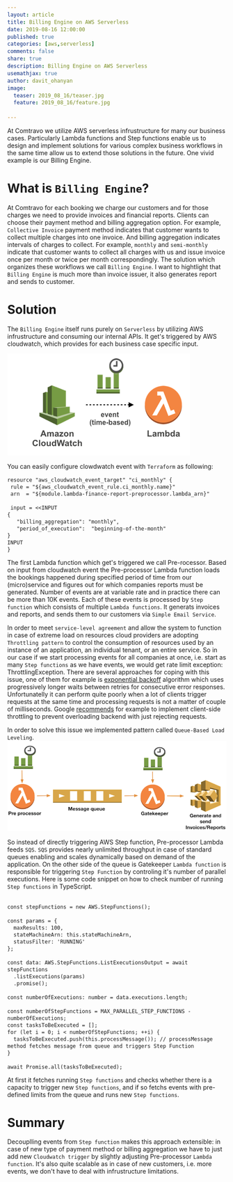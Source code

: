 ```yaml
---
layout: article
title: Billing Engine on AWS Serverless
date: 2019-08-16 12:00:00
published: true
categories: [aws,serverless]
comments: false
share: true
description: Billing Engine on AWS Serverless
usemathjax: true
author: davit_ohanyan
image:
  teaser: 2019_08_16/teaser.jpg
  feature: 2019_08_16/feature.jpg

---
```


At Comtravo we utilize AWS serverless infrustructure for many our business cases. Particularly Lambda functions and Step functions enable us to design and implement solutions for various complex business workflows in the same time allow us to extend those solutions in the future.
One vivid example is our Billing Engine.

# What is `Billing Engine`?

At Comtravo for each booking we charge our customers and for those charges we need to provide invoices and financial reports. Clients can choose their payment method and billing aggregation option. For example, `Collective Invoice` payment method indicates that customer wants to collect multiple charges into one invoice. And billing aggregation indicates intervals of charges to collect. For example, `monthly` and `semi-monthly` indicate that customer wants to collect all charges with us and issue invoice once per month or twice per month correspondingly.
The solution which organizes these workflows we call `Billing Engine`. I want to hightlight that `Billing Engine` is much more than invoice issuer, it also generates report and sends to customer.

# Solution

 The `Billing Engine` itself runs purely on `Serverless` by utilizing AWS infrustructure and consuming our internal APIs. It get's triggered by AWS cloudwatch, which provides for each business case specific input.

 ![Cloudwatch triggers Lambda function](/images/2019_08_16/cloudwatch_triggers_lambda.png)

 You can easily configure clowdwatch event with `Terraform` as following:

 ```
 resource "aws_cloudwatch_event_target" "ci_monthly" {
  rule = "${aws_cloudwatch_event_rule.ci_monthly.name}"
  arn  = "${module.lambda-finance-report-preprocessor.lambda_arn}"

  input = <<INPUT
{
    "billing_aggregation": "monthly",
    "period_of_execution":  "beginning-of-the-month"
}
INPUT
}
 ```

The first Lambda function which get's triggered we call Pre-rocessor. Based on input from cloudwatch event the Pre-processor Lambda function loads the bookings happened during specified period of time from our (micro)service and figures out for which companies reports must be generated. Number of events are at variable rate and in practice there can be more than 10K events. Each of these events is processed by `Step function` which consists of multiple `Lambda functions`. It generats invoices and reports, and sends them to our customers via `Simple Email Service`.

In order to meet `service-level agreement` and allow the system to function in case of extreme load on resources cloud providers are adopting `Throttling pattern` to control the consumption of resources used by an instance of an application, an individual tenant, or an entire service.
So in our case if we start processing events for all companies at once, i.e. start as many `Step functions` as we have events, we would get rate limit exception: ThrottlingException. There are several approaches for coping with this issue, one of them for example is [exponential backoff](https://en.wikipedia.org/wiki/Exponential_backoff) algorithm which uses progressively longer waits between retries for consecutive error responses.
Unfortunatelly it can perform quite poorly when a lot of clients trigger requests at the same time and processing requests is not a matter of couple of milliseconds. Google [recommends](https://landing.google.com/sre/sre-book/chapters/handling-overload/) for example to implement client-side throttling to prevent overloading backend with just rejecting requests.

In order to solve this issue we implemented pattern called `Queue-Based Load Leveling`.
![Queue and Lambda function control the rate](/images/2019_08_16/queue-based-load-leveling-pattern.png)


So instead of directly triggering AWS Step function, Pre-processor Lambda feeds `SQS`. `SQS` provides nearly unlimited throughput in case of standard queues enabling and scales dynamically based on demand of the application.
On the other side of the queue is Gatekeeper `Lambda function` is responsible for triggering `Step Function` by controling it's number of parallel executions. Here is some code snippet on how to check number of running `Step functions` in TypeScript.

```

const stepFunctions = new AWS.StepFunctions();

const params = {
  maxResults: 100,
  stateMachineArn: this.stateMachineArn,
  statusFilter: 'RUNNING'
};

const data: AWS.StepFunctions.ListExecutionsOutput = await stepFunctions
  .listExecutions(params)
  .promise();

const numberOfExecutions: number = data.executions.length;

const numberOfStepFunctions = MAX_PARALLEL_STEP_FUNCTIONS - numberOfExecutions;
const tasksToBeExecuted = [];
for (let i = 0; i < numberOfStepFunctions; ++i) {
  tasksToBeExecuted.push(this.processMessage()); // processMessage method fetches message from queue and triggers Step Function
}

await Promise.all(tasksToBeExecuted);

```

At first it fetches running `Step functions` and checks whether there is a capacity to trigger new `Step functions`, and if so fetchs events with pre-defined limits from the queue and runs new `Step functions`.


# Summary
Decouplling events from `Step function` makes this approach extensible: in case of new type of payment method or billing aggregation we have to just add new `Cloudwatch trigger` by slightly adjusting Pre-processor `Lambda function`. It's also quite scalable as in case of new customers, i.e. more events, we don't have to deal with infrustructure limitations.